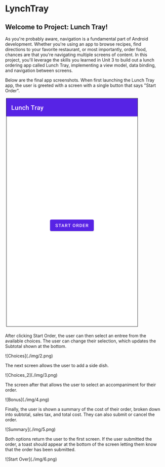 # LynchTray
## Welcome to Project: Lunch Tray!

<p>As you're probably aware, navigation is a fundamental part of Android development. Whether you're using an app to browse recipes, find directions to your favorite restaurant, or most importantly, order food, chances are that you're navigating multiple screens of content. In this project, you'll leverage the skills you learned in Unit 3 to build out a lunch ordering app called Lunch Tray, implementing a view model, data binding, and navigation between screens.

Below are the final app screenshots. When first launching the Lunch Tray app, the user is greeted with a screen with a single button that says "Start Order".</p>
![Start Order](./img/1.png)

<P>After clicking Start Order, the user can then select an entree from the available choices. The user can change their selection, which updates the Subtotal shown at the bottom.</p>
![Choices](./img/2.png)
<p>The next screen allows the user to add a side dish.</p>
![Choices_2](./img/3.png)
<p>The screen after that allows the user to select an accompaniment for their order.</p>
![Bonus](./img/4.png)
<p>Finally, the user is shown a summary of the cost of their order, broken down into subtotal, sales tax, and total cost. They can also submit or cancel the order.</p>
![Summary](./img/5.png)
<p>Both options return the user to the first screen. If the user submitted the order, a toast should appear at the bottom of the screen letting them know that the order has been submitted.</p>
![Start Over](./img/6.png)
